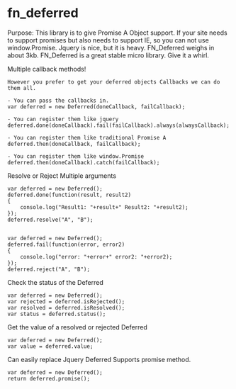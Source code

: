 # fn_deferred

Purpose:
	This library is to give Promise A Object support.  If your site needs to support promises but also needs to support IE, so you can not use window.Promise.  Jquery is nice, but it is heavy.  FN_Deferred weighs in about 3kb.  FN_Deferred is a great stable micro library. Give it a whirl.  

Multiple callback methods!

	However you prefer to get your deferred objects Callbacks we can do them all.
				
	- You can pass the callbacks in.
	var deferred = new Deferred(doneCallback, failCallback);
	
	- You can register them like jquery
	deferred.done(doneCallback).fail(failCallback).always(alwaysCallback);

	- You can register them like traditional Promise A
	deferred.then(doneCallback, failCallback);

	- You can register them like window.Promise
	deferred.then(doneCallback).catch(failCallback);	


Resolve or Reject Multiple arguments

	var deferred = new Deferred();
	deferred.done(function(result, result2)
	{
		console.log("Result1: "+result+" Result2: "+result2);
	}); 
	deferred.resolve("A", "B");


	var deferred = new Deferred();
	deferred.fail(function(error, error2)
	{
		console.log("error: "+error+" error2: "+error2);
	}); 
	deferred.reject("A", "B");


Check the status of the Deferred

	var deferred = new Deferred();
	var rejected = deferred.isRejected();
	var resolved = deferred.isResolved();
	var status = deferred.status();


Get the value of a resolved or rejected Deferred

	var deferred = new Deferred();
	var value = deferred.value;


Can easily replace Jquery Deferred
	Supports promise method.

	var deferred = new Deferred();
	return deferred.promise(); 
